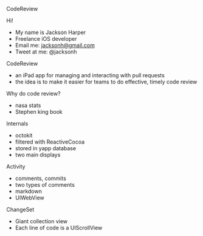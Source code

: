 
CodeReview 

Hi!

* My name is Jackson Harper
* Freelance iOS developer
* Email me: jacksonh@gmail.com
* Tweet at me: @jacksonh


CodeReview
* an iPad app for managing and interacting with pull requests
* the idea is to make it easier for teams to do effective, timely code review

Why do code review?
* nasa stats
* Stephen king book

Internals
* octokit
* filtered with ReactiveCocoa
* stored in yapp database
* two main displays

Activity
* comments, commits
* two types of comments
* markdown
* UIWebView

ChangeSet
* Giant collection view
* Each line of code is a UIScrollView

